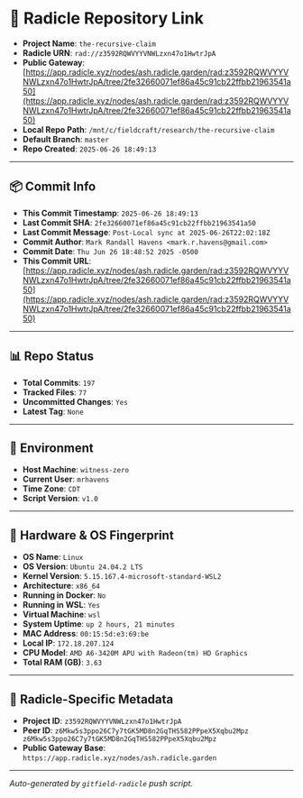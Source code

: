 # 🔗 Radicle Repository Link

- **Project Name**: `the-recursive-claim`
- **Radicle URN**: `rad://z3592RQWVYYVNWLzxn47o1HwtrJpA`
- **Public Gateway**: [https://app.radicle.xyz/nodes/ash.radicle.garden/rad:z3592RQWVYYVNWLzxn47o1HwtrJpA/tree/2fe32660071ef86a45c91cb22ffbb21963541a50](https://app.radicle.xyz/nodes/ash.radicle.garden/rad:z3592RQWVYYVNWLzxn47o1HwtrJpA/tree/2fe32660071ef86a45c91cb22ffbb21963541a50)
- **Local Repo Path**: `/mnt/c/fieldcraft/research/the-recursive-claim`
- **Default Branch**: `master`
- **Repo Created**: `2025-06-26 18:49:13`

---

## 📦 Commit Info

- **This Commit Timestamp**: `2025-06-26 18:49:13`
- **Last Commit SHA**: `2fe32660071ef86a45c91cb22ffbb21963541a50`
- **Last Commit Message**: `Post-Local sync at 2025-06-26T22:02:18Z`
- **Commit Author**: `Mark Randall Havens <mark.r.havens@gmail.com>`
- **Commit Date**: `Thu Jun 26 18:48:52 2025 -0500`
- **This Commit URL**: [https://app.radicle.xyz/nodes/ash.radicle.garden/rad:z3592RQWVYYVNWLzxn47o1HwtrJpA/tree/2fe32660071ef86a45c91cb22ffbb21963541a50](https://app.radicle.xyz/nodes/ash.radicle.garden/rad:z3592RQWVYYVNWLzxn47o1HwtrJpA/tree/2fe32660071ef86a45c91cb22ffbb21963541a50)

---

## 📊 Repo Status

- **Total Commits**: `197`
- **Tracked Files**: `77`
- **Uncommitted Changes**: `Yes`
- **Latest Tag**: `None`

---

## 🧭 Environment

- **Host Machine**: `witness-zero`
- **Current User**: `mrhavens`
- **Time Zone**: `CDT`
- **Script Version**: `v1.0`

---

## 🧬 Hardware & OS Fingerprint

- **OS Name**: `Linux`
- **OS Version**: `Ubuntu 24.04.2 LTS`
- **Kernel Version**: `5.15.167.4-microsoft-standard-WSL2`
- **Architecture**: `x86_64`
- **Running in Docker**: `No`
- **Running in WSL**: `Yes`
- **Virtual Machine**: `wsl`
- **System Uptime**: `up 2 hours, 21 minutes`
- **MAC Address**: `00:15:5d:e3:69:be`
- **Local IP**: `172.18.207.124`
- **CPU Model**: `AMD A6-3420M APU with Radeon(tm) HD Graphics`
- **Total RAM (GB)**: `3.63`

---

## 🌱 Radicle-Specific Metadata

- **Project ID**: `z3592RQWVYYVNWLzxn47o1HwtrJpA`
- **Peer ID**: `z6Mkw5s3ppo26C7y7tGK5MD8n2GqTHS582PPpeX5Xqbu2Mpz
z6Mkw5s3ppo26C7y7tGK5MD8n2GqTHS582PPpeX5Xqbu2Mpz`
- **Public Gateway Base**: `https://app.radicle.xyz/nodes/ash.radicle.garden`

---

_Auto-generated by `gitfield-radicle` push script._
